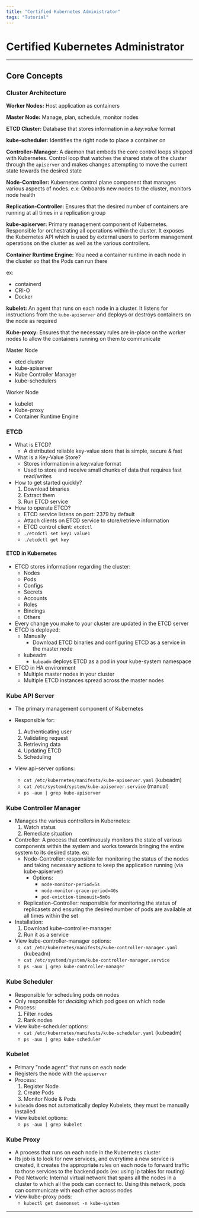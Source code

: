 ```yaml
---
title: "Certified Kubernetes Administrator"
tags: "Tutorial"
---
```


# Certified Kubernetes Administrator

___
## Core Concepts

### Cluster Architecture 


**Worker Nodes:** Host application as containers

**Master Node:** Manage, plan, schedule, monitor nodes 

**ETCD Cluster:** Database that stores information in a _key:value_ format 

**kube-scheduler:** Identifies the right node to place a container on

**Controller-Manager:** A daemon that embeds the core control loops shipped with Kubernetes. Control loop that watches the shared state of the cluster through the `apiserver` and makes changes attempting to move the current state towards the desired state 

**Node-Controller:** Kubernetes control plane component that manages various aspects of nodes. 
e.x: Onboards new nodes to the cluster, monitors node health

**Replication-Controller:** Ensures that the desired number of containers are running at all times in a replication group 

**kube-apiserver:** Primary management component of Kubernetes. Responsible for orchestrating all operations within the cluster. It exposes the Kubernetes API which is used by external users to perform management operations on the cluster as well as the various controllers. 

**Container Runtime Engine:** You need a container runtime in each node in the cluster so that the Pods can run there

ex: 
  - containerd
  - CRI-O
  - Docker

**kubelet:** An agent that runs on each node in a cluster. It listens for instructions from the `kube-apiserver` and deploys or destroys containers on the node as required

**Kube-proxy:** Ensures that the necessary rules are in-place on the worker nodes to allow the containers running on them to communicate 

Master Node
- etcd cluster
- kube-apiserver
- Kube Controller Manager
- kube-schedulers 


Worker Node
- kubelet
- Kube-proxy
- Container Runtime Engine

### ETCD 
- What is ETCD?
  - A distributed reliable key-value store that is simple, secure & fast
- What is a Key-Value Store?
  - Stores information in a key:value format
  - Used to store and receive small chunks of data that requires fast read/writes
- How to get started quickly? 
  1. Download binaries
  2. Extract them
  3. Run ETCD service
- How to operate ETCD?
  - ETCD service listens on port: 2379 by default
  - Attach clients on ETCD service to store/retrieve information
  - ETCD control client: `etcdctl`
  - `./etcdctl set key1 value1`
  - `./etcdctl get key`

#### ETCD in Kubernetes
- ETCD stores informationr regarding the cluster:
  - Nodes
  - Pods
  - Configs
  - Secrets
  - Accounts
  - Roles
  - Bindings
  - Others
- Every change you make to your cluster are updated in the ETCD server
- ETCD is deployed:
  - Manually
    - Download ETCD binaries and configuring ETCD as a service in the master node
  - kubeadm
    - `kubeadm` deploys ETCD as a pod in your kube-system namespace
- ETCD in HA environment
  - Multiple master nodes in your cluster
  - Multiple ETCD instances spread across the master nodes

### Kube API Server
- The primary management component of Kubernetes
- Responsible for:
  1. Authenticating user
  2. Validating request
  3. Retrieving data
  4. Updating ETCD 
  5. Scheduling

- View api-server options:
  - `cat /etc/kubernetes/manifests/kube-apiserver.yaml` (kubeadm)
  - `cat /etc/systemd/system/kube-apiserver.service` (manual)
  - `ps -aux | grep kube-apiserver`

### Kube Controller Manager
- Manages the various controllers in Kubernetes:
  1. Watch status
  2. Remediate situation
- Controller: A process that continuously monitors the state of various components within the system and works towards bringing the entire system to its desired state. ex:
  - Node-Controller: responsible for monitoring the status of the nodes and taking necessary actions to keep the application running (via kube-apiserver) 
    - Options:
      - `node-monitor-period=5s`
      - `node-monitor-grace-period=40s`
      - `pod-eviction-timeouit=5m0s`
  - Replication-Controller: responsible for monitoring the status of replicasets and ensuring the desired number of pods are available at all times within the set 
- Installation:
  1. Download kube-controller-manager
  2. Run it as a service
- View kube-controller-manager options:
  - `cat /etc/kubernetes/manifests/kube-controller-manager.yaml` (kubeadm)
  - `cat /etc/systemd/system/kube-controller-manager.service`
  - `ps -aux | grep kube-controller-manager`

### Kube Scheduler
- Responsible for scheduling pods on nodes
- Only responsible for _deciding_ which pod goes on which node
- Process:
  1. Filter nodes
  2. Rank nodes
- View kube-scheduler options:
  - `cat /etc/kubernetes/manifests/kube-scheduler.yaml` (kubeadm)
  - `ps -aux | grep kube-scheduler` 

### Kubelet
- Primary "node agent" that runs on each node
- Registers the node with the `apiserver`
- Process:
  1. Register Node
  2. Create Pods
  3. Monitor Node & Pods 
- `kubeadm` does not automatically deploy Kubelets, they must be manually installed
- View kubelet options:
  - `ps -aux | grep kubelet` 

### Kube Proxy
- A process that runs on each node in the Kubernetes cluster
- Its job is to look for new services, and everytime a new service is created, it creates the appropriate rules on each node to forward traffic to those services to the backend pods (ex: using ip tables for routing)  
- Pod Network: Internal virtual network that spans all the nodes in a cluster to which all the pods can connect to. Using this network, pods can communicate with each other across nodes
- View kube-proxy pods:
  - `kubectl get daemonset -n kube-system` 
___
